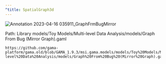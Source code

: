 ```yaml
---
^title: SpatialGraph3d
---
```


![Annotation 2023-04-16 035911_GraphFrmBugMirror](https://user-images.githubusercontent.com/4437331/232262266-1bedb1ee-c384-4558-86a6-8c64abf7597a.png)

Path: Library models/Toy Models/Multi-level Data Analysis/models/Graph From Bug (Mirror Graph).gaml


```gaml reference
https://github.com/gama-platform/gama.old/blob/GAMA_1.9.3/msi.gama.models/models/Toy%20Models/Multi-level%20Data%20Analysis/models/Graph%20From%20Bug%20(Mirror%20Graph).gaml
```